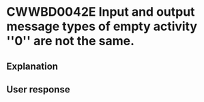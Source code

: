 # CWWBD0042E Input and output message types of empty activity ''0'' are not the same.

## Explanation

## User response